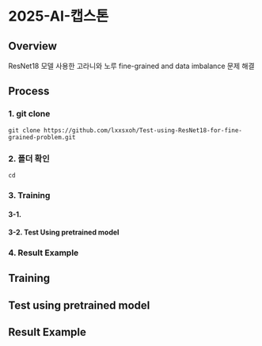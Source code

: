 # 2025-AI-캡스톤
## Overview
ResNet18 모델 사용한 고라니와 노루 fine-grained and data imbalance 문제 해결
## Process
### 1. git clone
```
git clone https://github.com/lxxsxoh/Test-using-ResNet18-for-fine-grained-problem.git
```
### 2. 폴더 확인
```cd ```
### 3. Training
#### 3-1.
#### 3-2. Test Using pretrained model

### 4. Result Example


## Training

## Test using pretrained model

## Result Example
